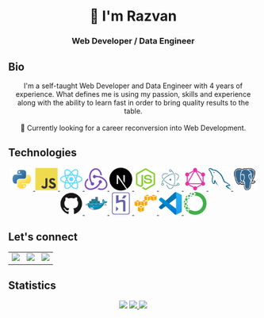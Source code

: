 <div align="center">
  <h1>
    👋 I'm Razvan
  </h1>
  <h3>
    Web Developer / Data Engineer
  </h3>
</div>

## Bio

<div align="center">
  I'm a self-taught Web Developer and Data Engineer with 4 years of experience. What defines me is using my passion,
  skills and experience along with the ability to learn fast in order to bring quality results to
  the table.
  <br>
  <br>
  👀 Currently looking for a career reconversion into Web Development.
</div>

<!-- - 👋 Hi, I’m @RazvanCretu
- 👀 I’m interested in Web Development, Data Engineering and remote jobs only.
- 🌱 I’m currently learning Strapi and React/Next.js
- 💞️ I’m looking to collaborate on awesome Open Source projects.
- 📫 You can find me at razvan.cretu97@gmail.com -->

## Technologies

<!-- **Programming Langauges:** -->

<div align="center">
  <a href="https://www.python.org/">
    <img height="46" src="https://github.com/devicons/devicon/blob/master/icons/python/python-original.svg" title="Python" />
  </a>
  <a href="https://developer.mozilla.org/en-US/docs/Web/JavaScript">
    <img height="46" src="https://github.com/devicons/devicon/blob/master/icons/javascript/javascript-original.svg" title="Javascript" />
  </a>
  <a href="https://react.dev/">
    <img height="46" src="https://github.com/devicons/devicon/blob/master/icons/react/react-original.svg" title="React" />
  </a>
  <a href="https://redux.js.org/">
    <img height="46" src="https://github.com/devicons/devicon/blob/master/icons/redux/redux-original.svg" title="Redux" />
  </a>
  <a href="https://nextjs.org/">
    <img height="46" src="https://github.com/devicons/devicon/blob/master/icons/nextjs/nextjs-original.svg" title="NextJs" />
  </a>
  <a href="https://nodejs.org/en">
    <img height="46" src="https://github.com/devicons/devicon/blob/master/icons/nodejs/nodejs-original.svg" title="NodeJs" />
  </a>
  <a href="https://www.electronjs.org/">
    <img height="46" src="https://github.com/devicons/devicon/blob/master/icons/electron/electron-original.svg" title="Electron" />
  </a>
  <a href="https://graphql.org/">
    <img height="46" src="https://github.com/devicons/devicon/blob/master/icons/graphql/graphql-plain.svg" title="GraphQL" />
  </a>
  <a href="https://www.mysql.com/">
    <img height="46" src="https://github.com/devicons/devicon/blob/master/icons/mysql/mysql-original.svg" title="MySQL" />
  </a>
  <a href="https://www.postgresql.org/">
    <img height="46" src="https://github.com/devicons/devicon/blob/master/icons/postgresql/postgresql-original.svg" title="PostgreSQL" />
  </a>
  <a href="https://github.com/RazvanCretu">
    <img height="46" src="https://github.com/devicons/devicon/blob/master/icons/github/github-original.svg" title="GitHub" />
  </a>
  <a href="https://www.docker.com/">
    <img height="46" src="https://github.com/devicons/devicon/blob/master/icons/docker/docker-original.svg" title="Docker" />
  </a>
  <a href="https://heroku.com/)">
    <img height="46" src="https://github.com/devicons/devicon/blob/master/icons/heroku/heroku-original.svg" title="Heroku" />
  </a>
  <a href="https://aws.amazon.com/">
    <img height="46" src="https://github.com/devicons/devicon/blob/master/icons/amazonwebservices/amazonwebservices-original.svg" title="AWS" />
  </a>
  <a href="https://code.visualstudio.com/">
    <img height="46" src="https://github.com/devicons/devicon/blob/master/icons/vscode/vscode-original.svg" title="Visual Studio Code" />
  </a>
  <a href="https://www.anaconda.com/">
    <img height="46" src="https://github.com/devicons/devicon/blob/master/icons/anaconda/anaconda-original.svg" title="Anaconda" />
  </a>
</div>

## Let's connect

<div align="center">
  <table>
    <tbody>
      <tr>
        <td>
          <a href="mailto:razvan.cretu97@gmail.com">
            <img height="50" src="https://www.vectorlogo.zone/logos/gmail/gmail-ar21.svg" />
          </a>
        </td>
        <td>
          <a href="https://www.linkedin.com/in/creturazvan/">
            <img height="50" src="https://www.vectorlogo.zone/logos/linkedin/linkedin-ar21.svg" />
          </a>
        </td>
        <td>
          <a href="https://open.spotify.com/user/3jh0qw4ntru8if9moesji6mec">
            <img height="50" src="https://www.vectorlogo.zone/logos/spotify/spotify-ar21.svg" />
          </a>
        </td>
      </tr>
    </tbody>
  </table>
</div>

## Statistics

<div align="center">
  <img src="https://github-readme-streak-stats.herokuapp.com?user=RazvanCretu&theme=dark&hide_border=true&card_width=770" />  
  <a href="#">
    <img src="https://github-readme-stats.vercel.app/api?username=RazvanCretu&show_icons=true&theme=dark&hide_border=true&rank_icon=github" />
  </a>
  <a href="#">
    <img src="https://github-readme-stats.vercel.app/api/top-langs/?username=RazvanCretu&size_weight=0.5&count_weight=0.5&langs_count=10&layout=compact&theme=dark&hide_border=true" />
  </a>
</div>

<!-- [![Top Langs](https://github-readme-stats.vercel.app/api/top-langs/?username=RazvanCretu&langs_count=8)](https://github.com/anuraghazra/github-readme-stats) -->

<!---
RazvanCretu/RazvanCretu is a ✨ special ✨ repository because its `README.md` (this file) appears on your GitHub profile.
You can click the Preview link to take a look at your changes.
--->
